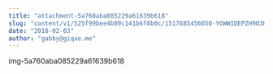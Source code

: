 ```yaml
---
title: "attachment-5a760aba085229a61639b618"
slug: "content/v1/525f99bee4b09c141b6f8b0c/1517685456650-YGWWIDEPZH903HB2A77J/IMG_7323.jpg"
date: "2018-02-03"
author: "gabby@gique.me"
---
```


img-5a760aba085229a61639b618